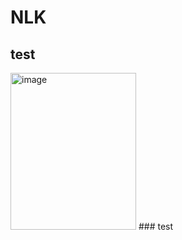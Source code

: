 # NLK
## test
<img width="201" height="251" alt="image" src="https://github.com/user-attachments/assets/692ff0e3-8a78-47c8-8141-a19ba28e6f9c" />
### test

